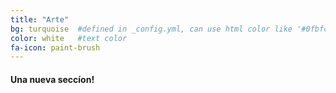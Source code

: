 ```yaml
---
title: "Arte"
bg: turquoise  #defined in _config.yml, can use html color like '#0fbfcf'
color: white   #text color
fa-icon: paint-brush
---
```


#### Una nueva seccíon!
